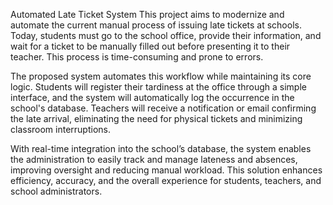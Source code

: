 Automated Late Ticket System
This project aims to modernize and automate the current manual process of issuing late tickets at schools. Today, students must go to the school office, provide their information, and wait for a ticket to be manually filled out before presenting it to their teacher. This process is time-consuming and prone to errors.

The proposed system automates this workflow while maintaining its core logic. Students will register their tardiness at the office through a simple interface, and the system will automatically log the occurrence in the school's database. Teachers will receive a notification or email confirming the late arrival, eliminating the need for physical tickets and minimizing classroom interruptions.

With real-time integration into the school’s database, the system enables the administration to easily track and manage lateness and absences, improving oversight and reducing manual workload. This solution enhances efficiency, accuracy, and the overall experience for students, teachers, and school administrators.
